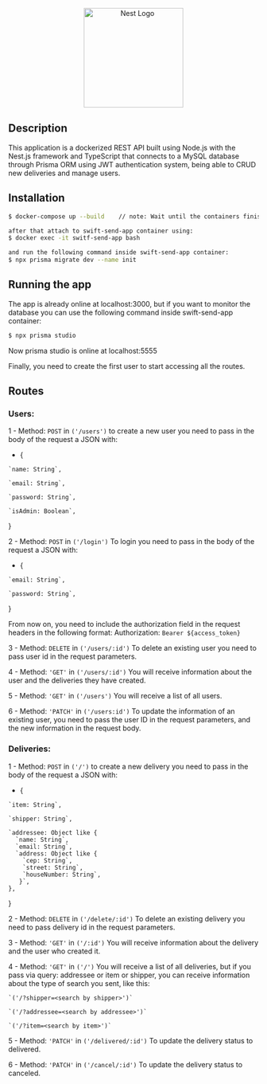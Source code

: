 <p align="center">
  <a href="http://github.com/gBatiista/swift-send-backend/" target="blank"><img src="https://nestjs.com/img/logo-small.svg" width="200" alt="Nest Logo" /></a>
</p>

[circleci-image]: https://img.shields.io/circleci/build/github/nestjs/nest/master?token=abc123def456
[circleci-url]: https://circleci.com/gh/nestjs/nest


## Description

This application is a dockerized REST API built using Node.js with the Nest.js framework and TypeScript that connects to a MySQL database through Prisma ORM using JWT authentication system, being able to CRUD new deliveries and manage users.

## Installation

```bash
$ docker-compose up --build    // note: Wait until the containers finish initializing correctly and the initial commands are completed.

after that attach to swift-send-app container using:
$ docker exec -it switf-send-app bash

and run the following command inside swift-send-app container:
$ npx prisma migrate dev --name init
```

## Running the app

The app is already online at localhost:3000, but if you want to monitor the database you can use the following command inside swift-send-app container:

```bash
$ npx prisma studio
```
Now prisma studio is online at localhost:5555

Finally, you need to create the first user to start accessing all the routes.

## Routes 
### Users:
  1 - Method: `POST` in `('/users')` to create a new user you need to pass in the body of the request a JSON with:
   - {

    `name: String`,

    `email: String`,

    `password: String`,

    `isAdmin: Boolean`,

  }

  2 - Method: `POST` in `('/login')` To login you need to pass in the body of the request a JSON with:
   - {

    `email: String`,

    `password: String`,

  }

  From now on, you need to include the authorization field in the request headers in the following format: Authorization:  `Bearer ${access_token}`

  3 - Method: `DELETE` in `('/users/:id')` To delete an existing user you need to pass user id in the request parameters.

  4 - Method: `'GET'` in `('/users/:id')` You will receive information about the user and the deliveries they have created.

  5 - Method: `'GET'` in `('/users')` You will receive a list of all users.

  6 - Method: `'PATCH'` in `('/users:id')` To update the information of an existing user, you need to pass the user ID in the request parameters, and the   new information in the request body.
  
  ### Deliveries:

  1 - Method: `POST` in `('/')` to create a new delivery you need to pass in the body of the request a JSON with:
   - {

    `item: String`,

    `shipper: String`,

    `addressee: Object like {
      `name: String`,
      `email: String`,
      `address: Object like {
        `cep: String`,
        `street: String`,
        `houseNumber: String`,
       }`,    
    },

  }

  2 - Method: `DELETE` in `('/delete/:id')` To delete an existing delivery you need to pass delivery id in the request parameters.

  3 - Method: `'GET'` in `('/:id')` You will receive information about the delivery and the user who created it.

  4 - Method: `'GET'` in `('/')` You will receive a list of all deliveries, but if you pass via query: addressee or item or shipper, you can receive information about the type of search you sent, like this:
  
    `('/?shipper=<search by shipper>')`
    
    `('/?addressee=<search by addressee>')`
    
    `('/?item=<search by item>')`

  5 - Method: `'PATCH'` in `('/delivered/:id')` To update the delivery status to delivered.
  
  6 - Method: `'PATCH'` in `('/cancel/:id')` To update the delivery status to canceled.
